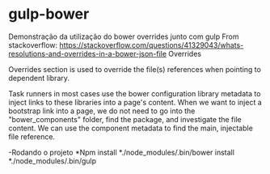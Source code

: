 # gulp-bower

Demonstração da utilização do bower overrides junto com gulp
From stackoverflow:
https://stackoverflow.com/questions/41329043/whats-resolutions-and-overrides-in-a-bower-json-file
Overrides

Overrides section is used to override the file(s) references when pointing to dependent library.

Task runners in most cases use the bower configuration library metadata to inject links to these libraries into a page's content. When we want to inject a bootstrap link into a page, we do not need to go into the "bower_components" folder, find the package, and investigate the file content. We can use the component metadata to find the main, injectable file reference.

-Rodando o projeto
*Npm install
*./node_modules/.bin/bower install
*./node_modules/.bin/gulp